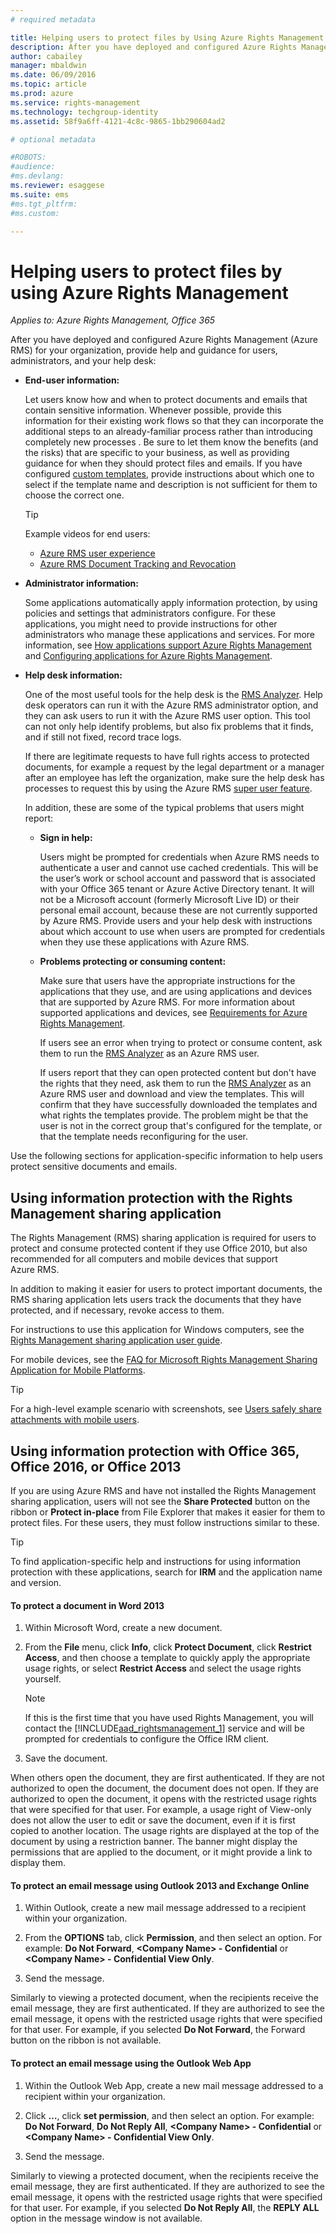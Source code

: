 ```yaml
---
# required metadata

title: Helping users to protect files by Using Azure Rights Management | Azure RMS
description: After you have deployed and configured Azure Rights Management (Azure RMS) for your organization, provide help and guidance for users, administrators, and your help desk.
author: cabailey
manager: mbaldwin
ms.date: 06/09/2016
ms.topic: article
ms.prod: azure
ms.service: rights-management
ms.technology: techgroup-identity
ms.assetid: 58f9a6ff-4121-4c8c-9865-1bb290604ad2

# optional metadata

#ROBOTS:
#audience:
#ms.devlang:
ms.reviewer: esaggese
ms.suite: ems
#ms.tgt_pltfrm:
#ms.custom:

---
```


# Helping users to protect files by using Azure Rights Management

*Applies to: Azure Rights Management, Office 365*

After you have deployed and configured Azure Rights Management (Azure RMS) for your organization, provide help and guidance for users, administrators, and your help desk:

-   **End-user information:**

    Let users know how and when to protect documents and emails that contain sensitive information. Whenever possible, provide this information for  their existing work flows so that they can incorporate the additional steps to an already-familiar process rather than introducing completely new processes . Be sure to let them know the benefits (and the risks) that are specific to your business, as well as providing guidance for when they should protect files and emails. If you have configured [custom templates](configure-custom-templates.md), provide instructions about which one to select if the template name and description is not sufficient for them to choose the correct one.

    > [!TIP]
    > Example videos for end users:
    >
    > -   [Azure RMS user experience](http://channel9.msdn.com/Series/Information-Protection/Azure-RMS-user-experience)
    > -   [Azure RMS Document Tracking and Revocation](http://channel9.msdn.com/Series/Information-Protection/Azure-RMS-Document-Tracking-and-Revocation)

-   **Administrator information:**

    Some applications automatically apply information protection, by using policies and settings that administrators configure. For these applications, you might need to provide instructions for other administrators who manage these applications and services. For more information, see [How applications support Azure Rights Management](../understand-explore/applications-support.md) and [Configuring applications for Azure Rights Management](configure-applications.md).

-   **Help desk information:**

    One of the most useful tools for the help desk is the [RMS Analyzer](https://www.microsoft.com/en-us/download/details.aspx?id=46437). Help desk operators can run it with the Azure RMS administrator option, and they can ask users to run it with the Azure RMS user option. This tool can not only help identify problems, but also fix problems that it finds, and if still not fixed, record trace logs.

    If there are legitimate requests to have full rights access to protected documents, for example a request by the legal department or a manager after an employee has left the organization, make sure the help desk has processes to request this by using the Azure RMS [super user feature](configure-super-users.md).

    In  addition, these are some of the typical problems that users might report:

    -   **Sign in help:**

        Users might be prompted for credentials when Azure RMS needs to authenticate a user and cannot use cached credentials. This will be the user’s work or school account and password that is associated with your Office 365 tenant or Azure Active Directory tenant. It will not be a Microsoft account (formerly Microsoft Live ID) or their personal email account, because these are not currently supported by Azure RMS. Provide users and your help desk with instructions about which account to use when users are prompted for credentials when they use these applications with Azure RMS.

    -   **Problems protecting or consuming content:**

        Make sure that users have the appropriate instructions for the applications that they use, and are using applications and devices that are supported by Azure RMS. For more information about supported applications and devices, see [Requirements for Azure Rights Management](../get-started/requirements-azure-rms.md).

        If users see an error when trying to protect or consume content, ask them to run the [RMS Analyzer](https://www.microsoft.com/en-us/download/details.aspx?id=46437) as an Azure RMS user.

        If users report that they can open protected content but don't have the rights that they need, ask them to run the [RMS Analyzer](https://www.microsoft.com/en-us/download/details.aspx?id=46437) as an Azure RMS user and download and view the templates. This will confirm that they have successfully downloaded the templates and what rights the templates provide. The problem might be that the user is not in the correct group that's configured for the template, or that the template needs reconfiguring for the user.

Use the following sections for application-specific information to help users protect sensitive documents and emails.

## Using information protection with the Rights Management sharing application
The Rights Management (RMS) sharing application is required for users to protect and consume protected content if they use Office 2010, but also recommended for all computers and mobile devices that support Azure RMS.

In addition to making it easier for users to protect important documents, the RMS sharing application lets users track the documents that they have protected, and if necessary, revoke access to them.

For instructions to use this application for Windows computers, see the [Rights Management sharing application user guide](../rms-client/sharing-app-user-guide.md).

For mobile devices, see the [FAQ for Microsoft Rights Management Sharing Application for Mobile Platforms](http://technet.microsoft.com/dn451248).

> [!TIP]
> For a high-level example scenario with screenshots, see [Users safely share attachments with mobile users](../understand-explore/what-admins-users-see.md#users-safely-share-attachments-with-mobile-users).

## Using information protection with Office 365, Office 2016, or Office 2013
If you are using Azure RMS and have not installed the Rights Management sharing application, users will not see the **Share Protected** button on the ribbon or **Protect in-place** from File Explorer that makes it easier for them to protect files. For these users, they must follow instructions similar to these.

> [!TIP]
> To find application-specific help and instructions for using information protection with these applications, search for **IRM** and the application name and version.

#### To protect a document in Word 2013

1.  Within Microsoft Word, create a new document.

2.  From the **File** menu, click **Info**, click **Protect Document**, click **Restrict Access**, and then choose a template to quickly apply the appropriate usage rights, or select **Restrict Access** and select the usage rights yourself.

    > [!NOTE]
    > If this is the first time that you have used Rights Management, you will contact the [!INCLUDE[aad_rightsmanagement_1](../includes/aad_rightsmanagement_1_md.md)] service and will be prompted for credentials to configure the Office IRM client.

3.  Save the document.

When others open the document, they are first authenticated. If they are not authorized to open the document, the document does not open. If they are authorized to open the document, it opens with the restricted usage rights that were specified for that user. For example, a usage right of View-only does not allow the user to edit or save the document, even if it is first copied to another location. The usage rights are displayed at the top of the document by using a restriction banner. The banner might display the permissions that are applied to the document, or it might provide a link to display them.

#### To protect an email message using Outlook 2013 and Exchange Online

1.  Within Outlook, create a new mail message addressed to a recipient within your organization.

2.  From the **OPTIONS** tab,  click **Permission**, and then select an option. For example: **Do Not Forward**, **&lt;Company Name&gt; - Confidential** or **&lt;Company Name&gt; - Confidential View Only**.

3.  Send the message.

Similarly to viewing a protected document, when the recipients receive the email message, they are first authenticated. If they are authorized to see the email message, it opens with the restricted usage rights that were specified for that user. For example, if you selected **Do Not Forward**, the Forward button on the ribbon is not available.

#### To protect an email message using the Outlook Web App

1.  Within the Outlook Web App, create a new mail message addressed to a recipient within your organization.

2.  Click  **…**,  click **set permission**, and then select an option. For example: **Do Not Forward**, **Do Not Reply All**, **&lt;Company Name&gt; - Confidential** or **&lt;Company Name&gt; - Confidential View Only**.

3.  Send the message.

Similarly to viewing a protected document, when the recipients receive the email message, they are first authenticated. If they are authorized to see the email message, it opens with the restricted usage rights that were specified for that user. For example, if you selected **Do Not Reply All**, the **REPLY ALL** option in the message window is not available.


